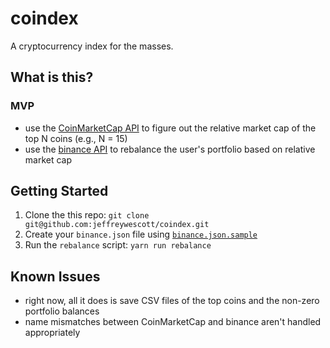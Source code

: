 # coindex

A cryptocurrency index for the masses.

## What is this?

### MVP

- use the [CoinMarketCap API][coinmarketcap-api] to figure out the relative market cap of the top N coins (e.g., N = 15)
- use the [binance API][binance-api] to rebalance the user's portfolio based on relative market cap

## Getting Started

1. Clone the this repo: `git clone git@github.com:jeffreywescott/coindex.git`
2. Create your `binance.json` file using [`binance.json.sample`](binance.json.sample)
3. Run the `rebalance` script: `yarn run rebalance`

## Known Issues

- right now, all it does is save CSV files of the top coins and the non-zero portfolio balances
- name mismatches between CoinMarketCap and binance aren't handled appropriately

<!-- references -->

[coinmarketcap-api]: https://coinmarketcap.com/api/
[binance-api]: https://github.com/binance-exchange/binance-official-api-docs
